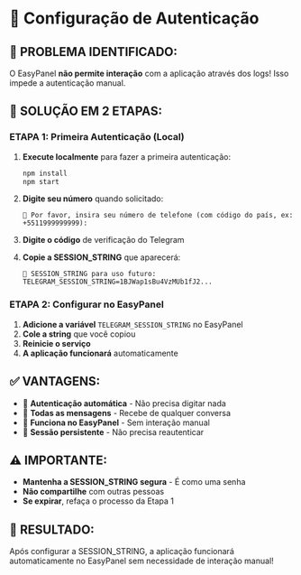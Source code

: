 # 🔐 Configuração de Autenticação

## 🚨 **PROBLEMA IDENTIFICADO:**
O EasyPanel **não permite interação** com a aplicação através dos logs! Isso impede a autenticação manual.

## 🔧 **SOLUÇÃO EM 2 ETAPAS:**

### **ETAPA 1: Primeira Autenticação (Local)**
1. **Execute localmente** para fazer a primeira autenticação:
   ```bash
   npm install
   npm start
   ```

2. **Digite seu número** quando solicitado:
   ```
   📱 Por favor, insira seu número de telefone (com código do país, ex: +5511999999999):
   ```

3. **Digite o código** de verificação do Telegram

4. **Copie a SESSION_STRING** que aparecerá:
   ```
   🔑 SESSION_STRING para uso futuro:
   TELEGRAM_SESSION_STRING=1BJWap1sBu4VzMUb1fJ2...
   ```

### **ETAPA 2: Configurar no EasyPanel**
1. **Adicione a variável** `TELEGRAM_SESSION_STRING` no EasyPanel
2. **Cole a string** que você copiou
3. **Reinicie o serviço**
4. **A aplicação funcionará** automaticamente

## ✅ **VANTAGENS:**
- 🔐 **Autenticação automática** - Não precisa digitar nada
- 📱 **Todas as mensagens** - Recebe de qualquer conversa
- 🚀 **Funciona no EasyPanel** - Sem interação manual
- 🔄 **Sessão persistente** - Não precisa reautenticar

## ⚠️ **IMPORTANTE:**
- **Mantenha a SESSION_STRING segura** - É como uma senha
- **Não compartilhe** com outras pessoas
- **Se expirar**, refaça o processo da Etapa 1

## 🎯 **RESULTADO:**
Após configurar a SESSION_STRING, a aplicação funcionará automaticamente no EasyPanel sem necessidade de interação manual!
